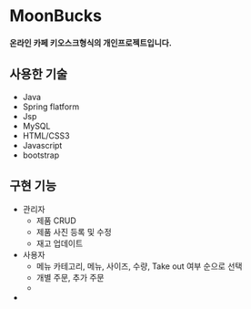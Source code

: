 # MoonBucks
#### 온라인 카페 키오스크형식의 개인프로젝트입니다.


## 사용한 기술
+ Java
+ Spring flatform
+ Jsp
+ MySQL
+ HTML/CSS3
+ Javascript
+ bootstrap

## 구현 기능
+ 관리자
  + 제품 CRUD
  + 제품 사진 등록 및 수정
  + 재고 업데이트
+ 사용자
  + 메뉴 카테고리, 메뉴, 사이즈, 수량, Take out 여부 순으로 선택
  + 개별 주문, 추가 주문
  + 
+ 
